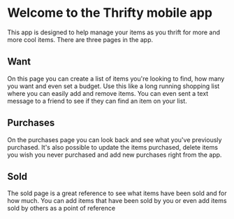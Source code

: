 # Welcome to the Thrifty mobile app

This app is designed to help manage your items as you thrift for more and more cool items.  There are three pages in the app.

## Want

On this page you can create a list of items you're looking to find, how many you want and even set a budget.  Use this like a long running shopping list where you can easily add and remove items.  You can even sent a text message to a friend to see if they can find an item on your list.

## Purchases

On the purchases page you can look back and see what you've previously purchased.  It's also possible to update the items purchased, delete items you wish you never purchased and add new purchases right from the app.

## Sold

The sold page is a great reference to see what items have been sold and for how much.  You can add items that have been sold by you or even add items sold by others as a point of reference


